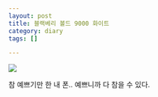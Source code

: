 ```yaml
---
layout: post
title: 블랙베리 볼드 9000 화이트
category: diary
tags: []

---
```


![](__imgUrl__/1.jpg)

참 예쁘기만 한 내 폰.. 예쁘니까 다 참을 수 있다.